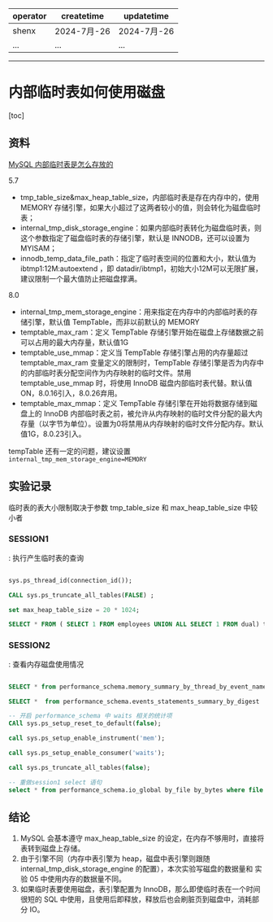 | operator | createtime | updatetime |
| ---- | ---- | ---- |
| shenx | 2024-7月-26 | 2024-7月-26  |
| ... | ... | ... |
---
# 内部临时表如何使用磁盘

[toc]

## 资料
[MySQL 内部临时表是怎么存放的](https://cloud.tencent.com/developer/article/1875042)

5.7 
* tmp_table_size&max_heap_table_size，内部临时表是存在内存中的，使用 MEMORY 存储引擎，如果大小超过了这两者较小的值，则会转化为磁盘临时表；
* internal_tmp_disk_storage_engine：如果内部临时表转化为磁盘临时表，则这个参数指定了磁盘临时表的存储引擎，默认是 INNODB，还可以设置为 MYISAM；
* innodb_temp_data_file_path：指定了临时表空间的位置和大小，默认值为 ibtmp1:12M:autoextend ，即 datadir/ibtmp1，初始大小12M可以无限扩展，建议限制一个最大值防止把磁盘撑满。

8.0
* internal_tmp_mem_storage_engine：用来指定在内存中的内部临时表的存储引擎，默认值 TempTable，而非以前默认的 MEMORY
* temptable_max_ram：定义 TempTable 存储引擎开始在磁盘上存储数据之前可以占用的最大内存量，默认值1G
* temptable_use_mmap：定义当 TempTable 存储引擎占用的内存量超过 temptable_max_ram 变量定义的限制时，TempTable 存储引擎是否为内存中的内部临时表分配空间作为内存映射的临时文件。禁用 temptable_use_mmap 时，将使用 InnoDB 磁盘内部临时表代替。默认值ON，8.0.16引入，8.0.26弃用。
* temptable_max_mmap：定义 TempTable 存储引擎在开始将数据存储到磁盘上的 InnoDB 内部临时表之前，被允许从内存映射的临时文件分配的最大内存量（以字节为单位）。设置为0将禁用从内存映射的临时文件分配内存。默认值1G，8.0.23引入。

tempTable 还有一定的问题，建议设置 `internal_tmp_mem_storage_engine=MEMORY` 

## 实验记录

临时表的表大小限制取决于参数 tmp_table_size 和 max_heap_table_size 中较小者

### **SESSION1**
: 执行产生临时表的查询


```sql

sys.ps_thread_id(connection_id());

CALL sys.ps_truncate_all_tables(FALSE) ;

set max_heap_table_size = 20 * 1024;

SELECT * FROM ( SELECT 1 FROM employees UNION ALL SELECT 1 FROM dual) t;

```

### **SESSION2**
: 查看内存磁盘使用情况

```sql

SELECT * from performance_schema.memory_summary_by_thread_by_event_name WHERE event_name = 'memory/memory/hp_ptrs' AND thread_id =62; 

SELECT *  from performance_schema.events_statements_summary_by_digest  ORDER BY  SUM_CREATED_TMP_DISK_TABLES DESC  LIMIT 1;

-- 开启 performance_schema 中 waits 相关的统计项
CAll sys.ps_setup_reset_to_default(false);

call sys.ps_setup_enable_instrument('mem');

call sys.ps_setup_enable_consumer('waits');

call sys.ps_truncate_all_tables(false);

-- 重做session1 select 语句
select * from performance_schema.io_global by_file by_bytes where file like '%ibtmp%';  

```


## **结论**
1. MySQL 会基本遵守 max_heap_table_size 的设定，在内存不够用时，直接将表转到磁盘上存储。  
2. 由于引擎不同（内存中表引擎为 heap，磁盘中表引擎则跟随 internal_tmp_disk_storage_engine 的配置），本次实验写磁盘的数据量和 实验 05 中使用内存的数据量不同。  
3. 如果临时表要使用磁盘，表引擎配置为 InnoDB，那么即使临时表在一个时间很短的 SQL 中使用，且使用后即释放，释放后也会刷脏页到磁盘中，消耗部分 IO。